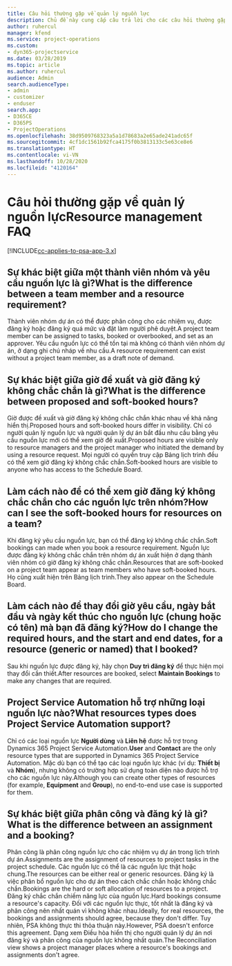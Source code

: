 ```yaml
---
title: Câu hỏi thường gặp về quản lý nguồn lực
description: Chủ đề này cung cấp câu trả lời cho các câu hỏi thường gặp về quản lý nguồn lực.
author: ruhercul
manager: kfend
ms.service: project-operations
ms.custom:
- dyn365-projectservice
ms.date: 03/28/2019
ms.topic: article
ms.author: ruhercul
audience: Admin
search.audienceType:
- admin
- customizer
- enduser
search.app:
- D365CE
- D365PS
- ProjectOperations
ms.openlocfilehash: 38d9509768323a5a1d78683a2e65ade241adc65f
ms.sourcegitcommit: 4cf1dc1561b92fca4175f0b3813133c5e63ce8e6
ms.translationtype: HT
ms.contentlocale: vi-VN
ms.lasthandoff: 10/28/2020
ms.locfileid: "4120164"
---
```

# <a name="resource-management-faq"></a><span data-ttu-id="de70f-103">Câu hỏi thường gặp về quản lý nguồn lực</span><span class="sxs-lookup"><span data-stu-id="de70f-103">Resource management FAQ</span></span>

[!INCLUDE[cc-applies-to-psa-app-3.x](../includes/cc-applies-to-psa-app-3x.md)]

## <a name="what-is-the-difference-between-a-team-member-and-a-resource-requirement"></a><span data-ttu-id="de70f-104">Sự khác biệt giữa một thành viên nhóm và yêu cầu nguồn lực là gì?</span><span class="sxs-lookup"><span data-stu-id="de70f-104">What is the difference between a team member and a resource requirement?</span></span>

<span data-ttu-id="de70f-105">Thành viên nhóm dự án có thể được phân công cho các nhiệm vụ, được đăng ký hoặc đăng ký quá mức và đặt làm người phê duyệt.</span><span class="sxs-lookup"><span data-stu-id="de70f-105">A project team member can be assigned to tasks, booked or overbooked, and set as an approver.</span></span> <span data-ttu-id="de70f-106">Yêu cầu nguồn lực có thể tồn tại mà không có thành viên nhóm dự án, ở dạng ghi chú nháp về nhu cầu.</span><span class="sxs-lookup"><span data-stu-id="de70f-106">A resource requirement can exist without a project team member, as a draft note of demand.</span></span> 

## <a name="what-is-the-difference-between-proposed-and-soft-booked-hours"></a><span data-ttu-id="de70f-107">Sự khác biệt giữa giờ đề xuất và giờ đăng ký không chắc chắn là gì?</span><span class="sxs-lookup"><span data-stu-id="de70f-107">What is the difference between proposed and soft-booked hours?</span></span>

<span data-ttu-id="de70f-108">Giờ được đề xuất và giờ đăng ký không chắc chắn khác nhau về khả năng hiển thị.</span><span class="sxs-lookup"><span data-stu-id="de70f-108">Proposed hours and soft-booked hours differ in visibility.</span></span> <span data-ttu-id="de70f-109">Chỉ có người quản lý nguồn lực và người quản lý dự án bắt đầu nhu cầu bằng yêu cầu nguồn lực mới có thể xem giờ đề xuất.</span><span class="sxs-lookup"><span data-stu-id="de70f-109">Proposed hours are visible only to resource managers and the project manager who initiated the demand by using a resource request.</span></span> <span data-ttu-id="de70f-110">Mọi người có quyền truy cập Bảng lịch trình đều có thể xem giờ đăng ký không chắc chắn.</span><span class="sxs-lookup"><span data-stu-id="de70f-110">Soft-booked hours are visible to anyone who has access to the Schedule Board.</span></span>

## <a name="how-can-i-see-the-soft-booked-hours-for-resources-on-a-team"></a><span data-ttu-id="de70f-111">Làm cách nào để có thể xem giờ đăng ký không chắc chắn cho các nguồn lực trên nhóm?</span><span class="sxs-lookup"><span data-stu-id="de70f-111">How can I see the soft-booked hours for resources on a team?</span></span>

<span data-ttu-id="de70f-112">Khi đăng ký yêu cầu nguồn lực, bạn có thể đăng ký không chắc chắn.</span><span class="sxs-lookup"><span data-stu-id="de70f-112">Soft bookings can made when you book a resource requirement.</span></span> <span data-ttu-id="de70f-113">Nguồn lực được đăng ký không chắc chắn trên nhóm dự án xuất hiện ở dạng thành viên nhóm có giờ đăng ký không chắc chắn.</span><span class="sxs-lookup"><span data-stu-id="de70f-113">Resources that are soft-booked on a project team appear as team members who have soft-booked hours.</span></span> <span data-ttu-id="de70f-114">Họ cũng xuất hiện trên Bảng lịch trình.</span><span class="sxs-lookup"><span data-stu-id="de70f-114">They also appear on the Schedule Board.</span></span>

## <a name="how-do-i-change-the-required-hours-and-the-start-and-end-dates-for-a-resource-generic-or-named-that-i-booked"></a><span data-ttu-id="de70f-115">Làm cách nào để thay đổi giờ yêu cầu, ngày bắt đầu và ngày kết thúc cho nguồn lực (chung hoặc có tên) mà bạn đã đăng ký?</span><span class="sxs-lookup"><span data-stu-id="de70f-115">How do I change the required hours, and the start and end dates, for a resource (generic or named) that I booked?</span></span>

<span data-ttu-id="de70f-116">Sau khi nguồn lực được đăng ký, hãy chọn **Duy trì đăng ký** để thực hiện mọi thay đổi cần thiết.</span><span class="sxs-lookup"><span data-stu-id="de70f-116">After resources are booked, select **Maintain Bookings** to make any changes that are required.</span></span>

## <a name="what-resources-types-does-project-service-automation-support"></a><span data-ttu-id="de70f-117">Project Service Automation hỗ trợ những loại nguồn lực nào?</span><span class="sxs-lookup"><span data-stu-id="de70f-117">What resources types does Project Service Automation support?</span></span>

<span data-ttu-id="de70f-118">Chỉ có các loại nguồn lực **Người dùng** và **Liên hệ** được hỗ trợ trong Dynamics 365 Project Service Automation.</span><span class="sxs-lookup"><span data-stu-id="de70f-118">**User** and **Contact** are the only resource types that are supported in Dynamics 365 Project Service Automation.</span></span> <span data-ttu-id="de70f-119">Mặc dù bạn có thể tạo các loại nguồn lực khác (ví dụ: **Thiết bị** và **Nhóm**), nhưng không có trường hợp sử dụng toàn diện nào được hỗ trợ cho các nguồn lực này.</span><span class="sxs-lookup"><span data-stu-id="de70f-119">Although you can create other types of resources (for example, **Equipment** and **Group**), no end-to-end use case is supported for them.</span></span>

## <a name="what-is-the-difference-between-an-assignment-and-a-booking"></a><span data-ttu-id="de70f-120">Sự khác biệt giữa phân công và đăng ký là gì?</span><span class="sxs-lookup"><span data-stu-id="de70f-120">What is the difference between an assignment and a booking?</span></span>

<span data-ttu-id="de70f-121">Phân công là phân công nguồn lực cho các nhiệm vụ dự án trong lịch trình dự án.</span><span class="sxs-lookup"><span data-stu-id="de70f-121">Assignments are the assignment of resources to project tasks in the project schedule.</span></span> <span data-ttu-id="de70f-122">Các nguồn lực có thể là các nguồn lực thật hoặc chung.</span><span class="sxs-lookup"><span data-stu-id="de70f-122">The resources can be either real or generic resources.</span></span> <span data-ttu-id="de70f-123">Đăng ký là việc phân bổ nguồn lực cho dự án theo cách chắc chắn hoặc không chắc chắn.</span><span class="sxs-lookup"><span data-stu-id="de70f-123">Bookings are the hard or soft allocation of resources to a project.</span></span> <span data-ttu-id="de70f-124">Đăng ký chắc chắn chiếm năng lực của nguồn lực.</span><span class="sxs-lookup"><span data-stu-id="de70f-124">Hard bookings consume a resource's capacity.</span></span> <span data-ttu-id="de70f-125">Đối với các nguồn lực thực, tốt nhất là đăng ký và phân công nên nhất quán vì không khác nhau.</span><span class="sxs-lookup"><span data-stu-id="de70f-125">Ideally, for real resources, the bookings and assignments should agree, because they don't differ.</span></span> <span data-ttu-id="de70f-126">Tuy nhiên, PSA không thực thi thỏa thuận này.</span><span class="sxs-lookup"><span data-stu-id="de70f-126">However, PSA doesn't enforce this agreement.</span></span> <span data-ttu-id="de70f-127">Dạng xem Điều hòa hiển thị cho người quản lý dự án nơi đăng ký và phân công của nguồn lực không nhất quán.</span><span class="sxs-lookup"><span data-stu-id="de70f-127">The Reconciliation view shows a project manager places where a resource's bookings and assignments don't agree.</span></span>
